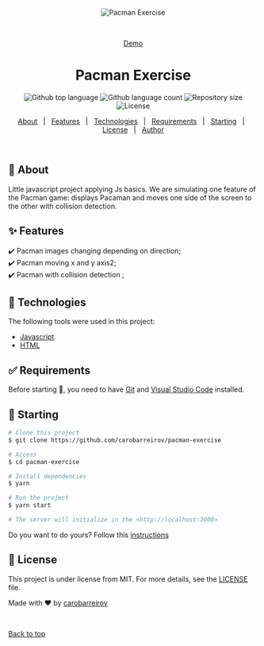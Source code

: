 <div align="center" id="top"> 
  <img src="./images/PacMan1" alt="Pacman Exercise" />

&#xa0;

<a href="https://carobarreirov.github.io/pacman-exercise/">Demo</a>

</div>

<h1 align="center">Pacman Exercise</h1>

<p align="center">
  <img alt="Github top language" src="https://img.shields.io/github/languages/top/carobarreirov/pacman-exercise?color=56BEB8">

  <img alt="Github language count" src="https://img.shields.io/github/languages/count/carobarreirov/pacman-exercise?color=56BEB8">

  <img alt="Repository size" src="https://img.shields.io/github/repo-size/carobarreirov/pacman-exercise?color=56BEB8">

  <img alt="License" src="https://img.shields.io/github/license/{carobarreirov/pacman-exercise?color=56BEB8">
</p>

<!-- Status -->

<!-- <h4 align="center">
	🚧  Pacman Exercise 🚀 Under construction...  🚧
</h4>

<hr> -->

<p align="center">
  <a href="#dart-about">About</a> &#xa0; | &#xa0; 
  <a href="#sparkles-features">Features</a> &#xa0; | &#xa0;
  <a href="#rocket-technologies">Technologies</a> &#xa0; | &#xa0;
  <a href="#white_check_mark-requirements">Requirements</a> &#xa0; | &#xa0;
  <a href="#checkered_flag-starting">Starting</a> &#xa0; | &#xa0;
  <a href="#memo-license">License</a> &#xa0; | &#xa0;
  <a href="https://github.com/{{YOUR_GITHUB_USERNAME}}" target="_blank">Author</a>
</p>

<br>

## :dart: About

Little javascript project applying Js basics. We are simulating one feature of the Pacman game: displays Pacaman and moves one side of the screen to the other with collision detection.

## :sparkles: Features

:heavy_check_mark: Pacman images changing depending on direction;\
:heavy_check_mark: Pacman moving x and y axis2;\
:heavy_check_mark: Pacman with collision detection ;

## :rocket: Technologies

The following tools were used in this project:

- [Javascript](https://javascript.com/)
- [HTML](https://html.com/)

## :white_check_mark: Requirements

Before starting :checkered_flag:, you need to have [Git](https://git-scm.com) and [Visual Studio Code](https://code.visualstudio.com/) installed.

## :checkered_flag: Starting

```bash
# Clone this project
$ git clone https://github.com/carobarreirov/pacman-exercise

# Access
$ cd pacman-exercise

# Install dependencies
$ yarn

# Run the project
$ yarn start

# The server will initialize in the <http://localhost:3000>
```

Do you want to do yours? Follow this [instructions](https://carobarreirov.github.io/pacman-movement/)

## :memo: License

This project is under license from MIT. For more details, see the [LICENSE](LICENSE.md) file.

Made with :heart: by <a href="https://github.com/carobarreirov" target="_blank">carobarreirov</a>

&#xa0;

<a href="#top">Back to top</a>
